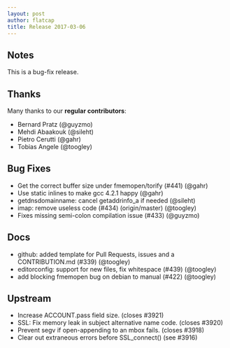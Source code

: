 ```yaml
---
layout: post
author: flatcap
title: Release 2017-03-06
---
```


## Notes

This is a bug-fix release.

## Thanks

Many thanks to our **regular contributors**:

- Bernard Pratz (@guyzmo)
- Mehdi Abaakouk (@sileht)
- Pietro Cerutti (@gahr)
- Tobias Angele (@toogley)

## Bug Fixes

- Get the correct buffer size under fmemopen/torify (#441)
  (@gahr)
- Use static inlines to make gcc 4.2.1 happy (@gahr)
- getdnsdomainname: cancel getaddrinfo_a if needed
  (@sileht)
- imap: remove useless code (#434) (origin/master)
  (@toogley)
- Fixes missing semi-colon compilation issue (#433)
  (@guyzmo)

## Docs

- github: added template for Pull Requests, issues and a CONTRIBUTION.md (#339)
  (@toogley)
- editorconfig: support for new files, fix whitespace (#439)
  (@toogley)
- add blocking fmemopen bug on debian to manual (#422)
  (@toogley)

## Upstream

- Increase ACCOUNT.pass field size. (closes #3921)
- SSL: Fix memory leak in subject alternative name code. (closes #3920)
- Prevent segv if open-appending to an mbox fails. (closes #3918)
- Clear out extraneous errors before SSL_connect() (see #3916)

